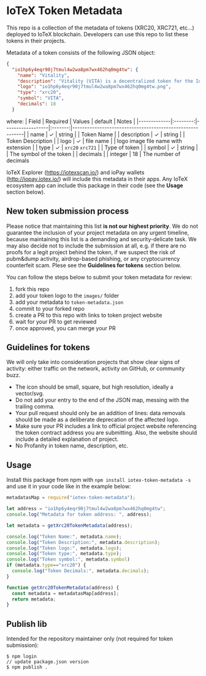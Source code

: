 # IoTeX Token Metadata

This repo is a collection of the metadata of tokens (XRC20, XRC721, etc...) deployed to IoTeX blockchain. Developers can use this repo to list these tokens in their projects.

Metadata of a token consists of the following JSON object:
```json
{
  "io1hp6y4eqr90j7tmul4w2wa8pm7wx462hq0mg4tw": {
    "name": "Vitality",
    "description": "Vitality (VITA) is a decentralized token for the IoTeX community.",
    "logo": "io1hp6y4eqr90j7tmul4w2wa8pm7wx462hq0mg4tw.png",
    "type": "xrc20",
    "symbol": "VITA",
    "decimals": 18
  }
```

where:
| Field       | Required | Values           | default | Notes                                                    |
|-------------|:--------:|------------------|:-------:|----------------------------------------------------------|
| name        |     ✓    | string           |         | Token Name                                               |
| description |     ✓    | string           |         | Token Description                                        |
| logo        |     ✓    | file name        |         | logo image file name with extension                      |
| type        |     ✓    | `xrc20` `xrc721` |         | Type of token                                            |
| symbol      |     ✓    | string           |         | The symbol of the token                                  |
| decimals    |          | integer          |    18   | The number of decimals 

IoTeX Explorer (https://iotexscan.io/) and ioPay wallets (http://iopay.iotex.io/) will include this metadata in their apps. Any IoTeX ecosystem app can include this package in their code (see the **Usage** section below).

## New token submission process

Please notice that maintaining this list **is not our highest priority**. We do not guarantee the inclusion of your project metadata on any urgent timeline, because maintaining this list is a demanding and security-delicate task. We may also decide not to include the submission at all, e.g. if there are no proofs for a legit project behind the token, if we suspect the risk of pubm&dump activity, airdrop-based phishing, or any cryptocurrency counterfeit scam. Plese see the **Guidelines for tokens** section below.

You can follow the steps below to submit your token metadata for review:

1. fork this repo
2. add your token logo to the `images/` folder
3. add your metadata to `token-metadata.json`
4. commit to your forked repo
5. create a PR to this repo with links to token project website
7. wait for your PR to get reviewed
8. once approved, you can merge your PR

## Guidelines for tokens
We will only take into consideration projects that show clear signs of activity: either traffic on the network, activity on GitHub, or community buzz.

- The icon should be small, square, but high resolution, ideally a vector/svg.
- Do not add your entry to the end of the JSON map, messing with the trailing comma. 
- Your pull request should only be an addition of lines: data removals should be made as a deliberate deprecation of the affected logo.
- Make sure your PR includes a link to official project website referencing the token contract address you are submitting. Also, the website should include a detailed explanation of project.
- No Profanity in token name, description, etc.

## Usage
Install this package from npm with `npm install iotex-token-metadata -s` and use it in your code like in the example below:

```javascript
metadatasMap = require("iotex-token-metadata");

let address = "io1hp6y4eqr90j7tmul4w2wa8pm7wx462hq0mg4tw";
console.log("Metadata for token address: ", address);

let metadata = getXrc20TokenMetadata(address);

console.log("Token Name:", metadata.name);
console.log("Token Description:", metadata.description);
console.log("Token logo:", metadata.logo);
console.log("Token type:", metadata.type);
console.log("Token symbol:", metadata.symbol)
if (metadata.type=="xrc20") {
  console.log("Token Decimals:", metadata.decimals);
}

function getXrc20TokenMetadata(address) {
  const metadata = metadatasMap[address];
  return metadata;
}
```


## Publish lib
Intended for the repository maintainer only (not required for token submission):
```
$ npm login
// update package.json version
$ npm publish .
```
